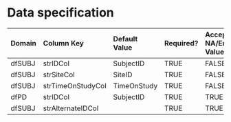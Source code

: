 # Data specification

|**Domain** |**Column Key**    |**Default Value** |**Required?** |**Accept NA/Empty Values?** |**Require Unique Values?** |
|:----------|:-----------------|:-----------------|:-------------|:---------------------------|:--------------------------|
|dfSUBJ     |strIDCol          |SubjectID         |TRUE          |FALSE                       |TRUE                       |
|dfSUBJ     |strSiteCol        |SiteID            |TRUE          |FALSE                       |FALSE                      |
|dfSUBJ     |strTimeOnStudyCol |TimeOnStudy       |TRUE          |FALSE                       |FALSE                      |
|dfPD       |strIDCol          |SubjectID         |TRUE          |TRUE                        |FALSE                      |
|dfSUBJ     |strAlternateIDCol |                  |TRUE          |TRUE                        |FALSE                      |
